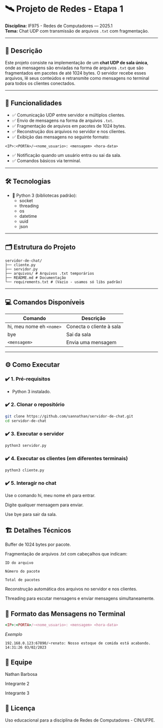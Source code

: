 # 🛰️ Projeto de Redes - Etapa 1  
**Disciplina:** IF975 - Redes de Computadores — 2025.1  
**Tema:** Chat UDP com transmissão de arquivos `.txt` com fragmentação.  

---

## 📑 Descrição  
Este projeto consiste na implementação de um **chat UDP de sala única**, onde as mensagens são enviadas na forma de arquivos `.txt` que são fragmentados em pacotes de até 1024 bytes. O servidor recebe esses arquivos, lê seus conteúdos e retransmite como mensagens no terminal para todos os clientes conectados.

---

## 🚀 Funcionalidades  
- ✅ Comunicação UDP entre servidor e múltiplos clientes.  
- ✅ Envio de mensagens na forma de arquivos `.txt`.  
- ✅ Fragmentação de arquivos em pacotes de 1024 bytes.  
- ✅ Reconstrução dos arquivos no servidor e nos clientes.  
- ✅ Exibição das mensagens no seguinte formato:  

```
<IP>:<PORTA>/~<nome_usuario>: <mensagem> <hora-data>
```

- ✅ Notificação quando um usuário entra ou sai da sala.  
- ✅ Comandos básicos via terminal.  

---

## 🛠️ Tecnologias  
- 🐍 Python 3 (bibliotecas padrão):  
  - socket  
  - threading  
  - os  
  - datetime  
  - uuid  
  - json  

---

## 🗂️ Estrutura do Projeto  
```
servidor-de-chat/
├── cliente.py
├── servidor.py
├── arquivos/ # Arquivos .txt temporários
├── README.md # Documentação
└── requirements.txt # (Vazio - usamos só libs padrão)
```

---

## 💻 Comandos Disponíveis  

| Comando                           | Descrição                  |
| ---------------------------------- | -------------------------- |
| hi, meu nome eh `<nome>`          | Conecta o cliente à sala   |
| bye                               | Sai da sala                |
| `<mensagem>`                      | Envia uma mensagem         |

---

## ⚙️ Como Executar  

### ✔️ 1. Pré-requisitos  
- Python 3 instalado.  

### ✔️ 2. Clonar o repositório  
```bash
git clone https://github.com/sannathan/servidor-de-chat.git
cd servidor-de-chat
```
### ✔️ 3. Executar o servidor
```bash
python3 servidor.py
```
### ✔️ 4. Executar os clientes (em diferentes terminais)
```bash
python3 cliente.py
```
### ✔️ 5. Interagir no chat
Use o comando hi, meu nome eh <nome> para entrar.

Digite qualquer mensagem para enviar.

Use bye para sair da sala.

## 🏗️ Detalhes Técnicos
Buffer de 1024 bytes por pacote.

Fragmentação de arquivos .txt com cabeçalhos que indicam:

    ID do arquivo

    Número do pacote

    Total de pacotes

Reconstrução automática dos arquivos no servidor e nos clientes.

Threading para escutar mensagens e enviar mensagens simultaneamente.

## 🎯 Formato das Mensagens no Terminal
```ruby
<IP>:<PORTA>/~<nome_usuario>: <mensagem> <hora-data>
```
*Exemplo*
```
192.168.0.123:67890/~renato: Nosso estoque de comida está acabando. 14:31:26 03/02/2023
```

## 👥 Equipe
Nathan Barbosa

Integrante 2

Integrante 3

## 📜 Licença
Uso educacional para a disciplina de Redes de Computadores - CIN/UFPE.
